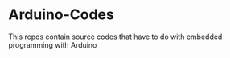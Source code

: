 # Arduino-Codes
This repos contain source codes that have to do with embedded programming with Arduino 
